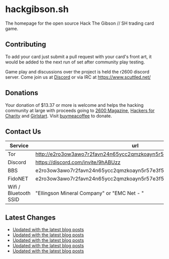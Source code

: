 # hackgibson.sh
The homepage for the open source Hack The Gibson // SH trading card game.


## Contributing

To add your card just submit a pull request with your card's front art, it would be added to the next run of set after community play testing.

Game play and discussions over the project is held the r2600 discord server. Come join us at [Discord](https://discord.com/invite/9hABUzz) or via IRC at https://www.scuttled.net/


## Donations

Your donation of $13.37 or more is welcome and helps the hacking community at large with proceeds going to [2600 Magazine](https://2600.com/), [Hackers for Charity](https://hackersforcharity.org) and [Girlstart](https://girlstart.org).  Visit [buymeacoffee](https://www.buymeacoffee.com/hackgibson.sh) to donate.


## Contact Us

Service | url
-|-
Tor | http://e2ro3ow3awo7r2favn24n65ycc2qmzkoayn5r57e3f56nvjwdcgg32ad.onion
Discord | https://discord.com/invite/9hABUzz
BBS | e2ro3ow3awo7r2favn24n65ycc2qmzkoayn5r57e3f56nvjwdcgg32ad.onion:23
FidoNET | e2ro3ow3awo7r2favn24n65ycc2qmzkoayn5r57e3f56nvjwdcgg32ad.onion:24554
Wifi / Bluetooth SSID | "Ellingson Mineral Company" or "EMC Net - <fidonet address>"

## Latest Changes
<!-- BLOG-POST-LIST:START -->
- [Updated with the latest blog posts](https://github.com/DFW2600/hackgibson.sh/commit/ebf4aba548db1fcb1a3a415f499d9b0176cb0247)
- [Updated with the latest blog posts](https://github.com/DFW2600/hackgibson.sh/commit/89e892de45b151325942e87450335ee6b7e62f93)
- [Updated with the latest blog posts](https://github.com/DFW2600/hackgibson.sh/commit/bb4df1c9d89e20699aaf9102138b1553fbef9941)
- [Updated with the latest blog posts](https://github.com/DFW2600/hackgibson.sh/commit/11caa6013567ccae06c5efc00902d7abc76e6b7f)
- [Updated with the latest blog posts](https://github.com/DFW2600/hackgibson.sh/commit/0719093cc4098a33e7bd236d49ded9e89f7e4800)
<!-- BLOG-POST-LIST:END -->
